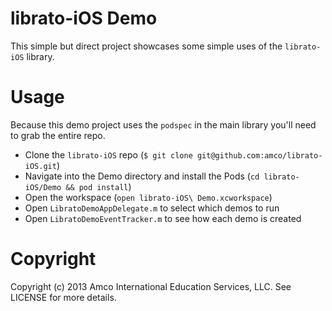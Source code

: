 # librato-iOS Demo

This simple but direct project showcases some simple uses of the `librato-iOS` library.

# Usage

Because this demo project uses the `podspec` in the main library you'll need to grab the entire repo.

* Clone the `librato-iOS` repo (`$ git clone git@github.com:amco/librato-iOS.git`)
* Navigate into the Demo directory and install the Pods (`cd librato-iOS/Demo && pod install`)
* Open the workspace (`open librato-iOS\ Demo.xcworkspace`)
* Open `LibratoDemoAppDelegate.m` to select which demos to run
* Open `LibratoDemoEventTracker.m` to see how each demo is created

# Copyright

Copyright (c) 2013 Amco International Education Services, LLC. See LICENSE for more details.
